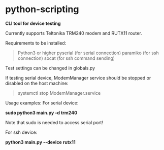 # python-scripting

<b>CLI tool for device testing</b>

Currently supports Teltonika TRM240 modem and RUTX11 router.

Requirements to be installed: 
> Python3 or higher
> pyserial (for serial connection)
> paramiko (for ssh connection)
> socat (for ssh command sending)

Test settings can be changed in globals.py</b>

If testing serial device, ModemManager service should be stopped or disabled on the host machine:

> systemctl stop ModemManager.service

Usage examples:
For serial device: 

<b>sudo python3 main.py -d trm240</b>

Note that sudo is needed to access serial port!

For ssh device:

<b>python3 main.py --device rutx11</b>